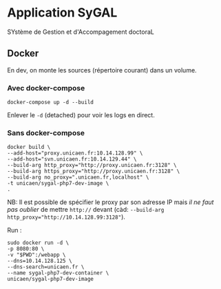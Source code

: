 # Application SyGAL

SYstème de Gestion et d'Accompagement doctoraL

## Docker

En dev, on monte les sources (répertoire courant) dans un volume.

### Avec docker-compose

    docker-compose up -d --build
    
Enlever le `-d` (detached) pour voir les logs en direct.

### Sans docker-compose

    docker build \
    --add-host="proxy.unicaen.fr:10.14.128.99" \
    --add-host="svn.unicaen.fr:10.14.129.44" \
    --build-arg http_proxy="http://proxy.unicaen.fr:3128" \
    --build-arg https_proxy="http://proxy.unicaen.fr:3128" \
    --build-arg no_proxy=".unicaen.fr,localhost" \
    -t unicaen/sygal-php7-dev-image \
    .

NB: Il est possible de spécifier le proxy par son adresse IP mais 
*il ne faut pas oublier* de mettre `http://` devant 
(càd: `--build-arg http_proxy="http://10.14.128.99:3128"`).

Run :

    sudo docker run -d \
    -p 8080:80 \
    -v "$PWD":/webapp \
    --dns=10.14.128.125 \
    --dns-search=unicaen.fr \
    --name sygal-php7-dev-container \
    unicaen/sygal-php7-dev-image

